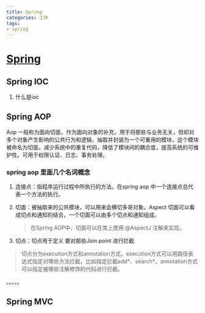 ```yaml
---
title: Spring
categories: 工作
tags: 
- spring
---
```



# [Spring](https://blog.csdn.net/a745233700/article/details/80959716/) 

## Spring IOC 

1. 什么是ioc 





## Spring AOP

Aop 一般称为面向切面，作为面向对象的补充，用于将那些与业务无关，但却对多个对象产生影响的公共行为和逻辑，抽取并封装为一个可重用的模块，这个模块被命名为切面。减少系统中的重复代码，降低了模块间的耦合度，提高系统的可维护性。可用于权限认证、日志、事务处理。

### spring aop 里面几个名词概念

1. 连接点：指程序运行过程中所执行的方法。在spring aop 中一个连接点总代表一个方法的执行。

2. 切面：被抽取来的公共模块，可以用来会横切多哥对象。Aspect 切面可以看成切点和通知的结合，一个切面可以由多个切点和通知组成。

   > 在Spring AOP中，切面可以在类上使用 @AspectJ 注解来实现。

3. 切点：切点用于定义  要对那些Join point 进行拦截

> 切点分为execution方式和annotation方式。execution方式可以用路径表达式指定对哪些方法拦截，比如指定拦截add*、search*。annotation方式可以指定被哪些注解修饰的代码进行拦截。

。。。。。


## Spring MVC

